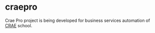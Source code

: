 # craepro
Crae Pro project is being developed for business services automation of [CRAE](https://crae.pro/) school.
